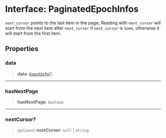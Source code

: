 # Interface: PaginatedEpochInfos

`next_cursor` points to the last item in the page; Reading with `next_cursor` will start from the
next item after `next_cursor` if `next_cursor` is `Some`, otherwise it will start from the first
item.

## Properties

### data

> **data**: [`EpochInfo`](EpochInfo.md)[]

---

### hasNextPage

> **hasNextPage**: `boolean`

---

### nextCursor?

> `optional` **nextCursor**: `null` \| `string`
